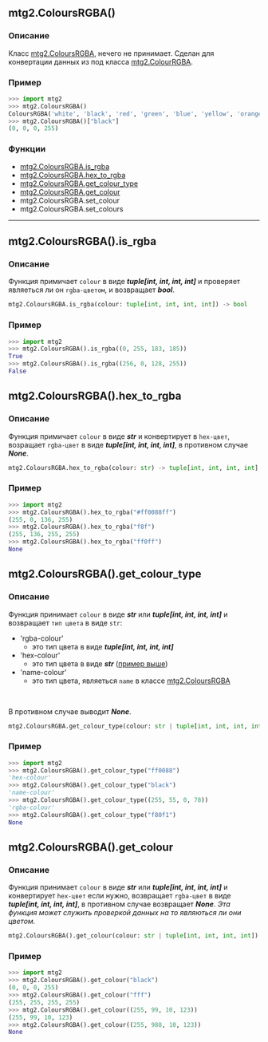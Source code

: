 ## mtg2.ColoursRGBA()
### Описание
Класс [mtg2.ColoursRGBA](https://github.com/romanin-rf/mtg.py/blob/main/tutorials/mtg2/ColoursRGBA.md), нечего не принимает. Сделан для конвертации данных из под класса [mtg2.ColourRGBA](https://github.com/romanin-rf/mtg.py/blob/main/tutorials/mtg2/ColourRGBA.md).

### Пример
```python
>>> import mtg2
>>> mtg2.ColoursRGBA()
ColoursRGBA('white', 'black', 'red', 'green', 'blue', 'yellow', 'orange', 'pink', 'purple', 'cyan', 'gold', 'marine', 'brown')
>>> mtg2.ColoursRGBA()["black"]
(0, 0, 0, 255)
```

### Функции
- [mtg2.ColoursRGBA.is_rgba](https://github.com/romanin-rf/mtg.py/blob/main/tutorials/mtg2/ColoursRGBA.md#mtg2coloursrgbais_rgba)
- [mtg2.ColoursRGBA.hex_to_rgba](https://github.com/romanin-rf/mtg.py/blob/main/tutorials/mtg2/ColoursRGBA.md#mtg2coloursrgbahex_to_rgba)
- [mtg2.ColoursRGBA.get_colour_type](https://github.com/romanin-rf/mtg.py/blob/main/tutorials/mtg2/ColoursRGBA.md#mtg2coloursrgbahex_to_rgba)
- [mtg2.ColoursRGBA.get_colour](https://github.com/romanin-rf/mtg.py/blob/main/tutorials/mtg2/ColoursRGBA.md#mtg2coloursrgbaget_colour)
- mtg2.ColoursRGBA.set_colour
- mtg2.ColoursRGBA.set_colours

<hr>

## mtg2.ColoursRGBA().is_rgba
### Описание
Функция примичает `colour` в виде ***tuple[int, int, int, int]*** и проверяет являеться ли он `rgba-цветом`, и возвращает ***bool***.
```python
mtg2.ColoursRGBA.is_rgba(colour: tuple[int, int, int, int]) -> bool
```
### Пример
```python
>>> import mtg2
>>> mtg2.ColoursRGBA().is_rgba((0, 255, 183, 185))
True
>>> mtg2.ColoursRGBA().is_rgba((256, 0, 128, 255))
False
```
## mtg2.ColoursRGBA().hex_to_rgba
### Описание
Функция примичает `colour` в виде ***str*** и конвертирует в `hex-цвет`, возращает `rgba-цвет` в виде ***tuple[int, int, int, int]***, в противном случае ***None***.
```python
mtg2.ColoursRGBA.hex_to_rgba(colour: str) -> tuple[int, int, int, int] | None:
```
### Пример
```python
>>> import mtg2
>>> mtg2.ColoursRGBA().hex_to_rgba("#ff0088ff")
(255, 0, 136, 255)
>>> mtg2.ColoursRGBA().hex_to_rgba("f8f")
(255, 136, 255, 255)
>>> mtg2.ColoursRGBA().hex_to_rgba("ff0ff")
None
```
## mtg2.ColoursRGBA().get_colour_type
### Описание
Функция принимает `colour` в виде ***str*** или ***tuple[int, int, int, int]*** и возвращает `тип цвета` в виде `str`:
- 'rgba-colour'
    - это тип цвета в виде ***tuple[int, int, int, int]***
- 'hex-colour'
    - это тип цвета в виде ***str*** ([пример выше](https://github.com/romanin-rf/mtg.py/blob/main/tutorials/mtg2/ColoursRGBA.md#пример-2))
- 'name-colour'
    - это тип цвета, являеться `name` в классе [mtg2.ColoursRGBA](https://github.com/romanin-rf/mtg.py/blob/main/tutorials/mtg2/ColoursRGBA.md#пример)

<br>

В противном случае выводит ***None***.
```python
mtg2.ColoursRGBA.get_colour_type(colour: str | tuple[int, int, int, int]) -> Literal['rgba-colour', 'hex-colour', 'name-colour'] | None
```
### Пример
```python
>>> import mtg2
>>> mtg2.ColoursRGBA().get_colour_type("ff0088")
'hex-colour'
>>> mtg2.ColoursRGBA().get_colour_type("black")
'name-colour'
>>> mtg2.ColoursRGBA().get_colour_type((255, 55, 0, 78))
'rgba-colour'
>>> mtg2.ColoursRGBA().get_colour_type("f80f1")
None
```
## mtg2.ColoursRGBA().get_colour
### Описание
Функция принимает `colour` в виде ***str*** или ***tuple[int, int, int, int]*** и конвертирует `hex-цвет` если нужно, возвращает `rgba-цвет` в виде ***tuple[int, int, int, int]***, в противном случае возвращает ***None***. *Эта функция может служить проверкой данных на то являються ли они цветом.*
```python
mtg2.ColoursRGBA().get_colour(colour: str | tuple[int, int, int, int]) -> tuple[int, int, int, int] | None
```
### Пример
```python
>>> import mtg2
>>> mtg2.ColoursRGBA().get_colour("black")
(0, 0, 0, 255)
>>> mtg2.ColoursRGBA().get_colour("fff")
(255, 255, 255, 255)
>>> mtg2.ColoursRGBA().get_colour((255, 99, 10, 123))
(255, 99, 10, 123)
>>> mtg2.ColoursRGBA().get_colour((255, 988, 10, 123))
None
```
